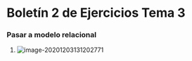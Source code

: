 # Boletín 2 de Ejercicios Tema 3

### Pasar a modelo relacional

1. ![image-20201203131202771](/home/user22/.config/Typora/typora-user-images/image-20201203131202771.png)